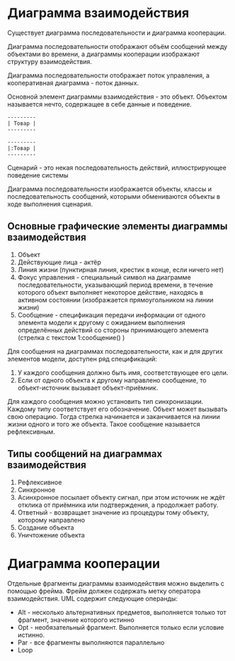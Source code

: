 # Диаграмма взаимодействия

Существует диаграмма последовательности и диаграмма кооперации.

Диаграмма последовательности отображают объём сообщений между объектами во времени, а диаграммы кооперации изображают структуру взаимодействия.

Диаграмма последовательности отображает поток управления, а кооперативная диаграмма - поток данных.

Основной элемент диаграммы взаимодействия - это объект. Объектом называется нечто, содержащее в себе данные и поведение.

```
---------
| Товар |
---------

---------
|:Товар |
---------
```

Сценарий - это некая последовательность действий, иллюстрирующее поведение системы

Диаграмма последовательности изображается объекты, классы и последовательность сообщений, которыми обмениваются объекты в ходе выполнения сценария.

## Основные графические элементы диаграммы взаимодействия

1. Объект
2. Действующие лица - актёр
3. Линия жизни (пунктирная линия, крестик в конце, если ничего нет)
4. Фокус управления - специальный символ на диаграмме последовательности, указывающий период времени, в течение которого объект выполняет некоторое действие, находясь в активном состоянии (изображается прямоугольником на линии жизни)
5. Сообщение - спецификация передачи информации от одного элемента модели к другому с ожиданием выполнения определённых действий со стороны принимающего элемента
(стрелка с текстом 1:сообщение() )

Для сообщения на диаграммах последовательности, как и для других элементов модели, доступен ряд спецификаций:

1. У каждого сообщения должно быть имя, соответствующее его цели.
2. Если от одного объекта к другому направлено сообщение, то объект-источник вызывает объект-приёмник.

Для каждого сообщения можно установить тип синхронизации. Каждому типу соответствует его обозначение. Объект может вызывать свою операцию. Тогда стрелка начинается и заканчивается на линии жизни одного и того же объекта. Такое сообщение называется рефлексивным.

## Типы сообщений на диаграммах взаимодействия

1. Рефлексивное
2. Синхронное
3. Асинхронное посылает объекту сигнал, при этом источник не ждёт отклика от приёмника или подтверждения, а продолжает работу.
4. Ответный - возвращает значение из процедуры тому объекту, которому направлено
5. Создание объекта
6. Уничтожение объекта

# Диаграмма кооперации

Отдельные фрагменты диаграммы взаимодействия можно выделить с помощью фрейма. Фрейм должен содержать метку оператора взаимодействия. UML содержит следующие операнды:

- Alt - несколько альтернативных предметов, выполняется только тот фрагмент, значение которого истинно
- Opt - необязательный фрагмент. Выполняется только если условие истинно.
- Par - все фрагменты выполняются параллельно
- Loop 